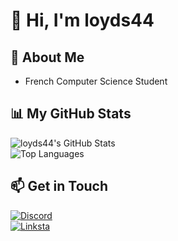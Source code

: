 # 👋 Hi, I'm loyds44

## 📌 About Me
- French Computer Science Student

## 📊 My GitHub Stats
![loyds44's GitHub Stats](https://github-readme-stats.vercel.app/api?username=loyds44&show_icons=true&theme=tokyonight)  
![Top Languages](https://github-readme-stats.vercel.app/api/top-langs/?username=loyds44&layout=compact&theme=tokyonight)

## 📫 Get in Touch
[![Discord](https://img.shields.io/badge/Discord-%237289DA.svg?style=for-the-badge&logo=discord&logoColor=white)](https://discordapp.com/users/842721135757754398)  
[![Linksta](https://img.shields.io/badge/Linksta-%23000000.svg?style=for-the-badge&logo=linktree&logoColor=white)](https://linksta.cc/@loyds44)
